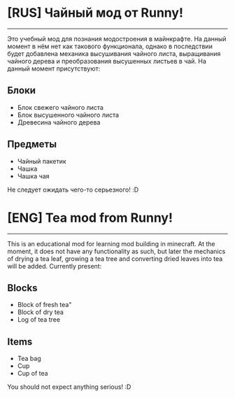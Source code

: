 # [RUS] Чайный мод от Runny!


---


Это учебный мод для познания модостроения в майнкрафте. На данный момент в нём нет как такового функционала, однако в последствии будет добавлена механика высушивания чайного листа,
выращивания чайного дерева и преобразования высушенных листьев в чай. На данный момент присутствуют: <br>


## Блоки
- Блок свежего чайного листа
- Блок высушенного чайного листа
- Древесина чайного дерева


## Предметы
- Чайный пакетик
- Чашка
- Чашка чая


Не следует ожидать чего-то серьезного! :D <br>


# [ENG] Tea mod from Runny!


---


This is an educational mod for learning mod building in minecraft. At the moment, it does not have any functionality as such, but later the mechanics of drying a tea leaf,
growing a tea tree and converting dried leaves into tea will be added. Currently present: <br>


## Blocks
- Block of fresh tea"
- Block of dry tea
- Log of tea tree


## Items
- Tea bag
- Cup
- Cup of tea


You should not expect anything serious! :D